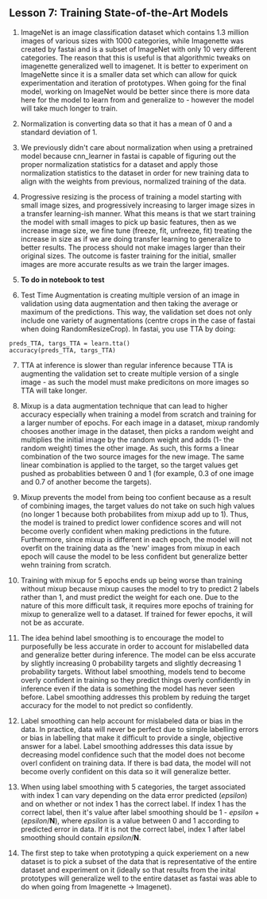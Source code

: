 ## Lesson 7: Training State-of-the-Art Models

1. ImageNet is an image classification dataset which contains 1.3 million images of various sizes with 1000 categories, while Imagenette was created by fastai and is a subset of ImageNet with only 10 very different categories. The reason that this is useful is that algorithmic tweaks on imagenette generalized well to imagenet. It is better to experiment on ImageNette since it is a smaller data set which can allow for quick experimentation and iteration of prototypes. When going for the final model, working on ImageNet would be better since there is more data here for the model to learn from and generalize to - however the model will take much longer to train. 

2. Normalization is converting data so that it has a mean of 0 and a standard deviation of 1. 

3. We previously didn't care about normalization when using a pretrained model because cnn_learner in fastai is capable of figuring out the proper normalization statistics for a dataset and apply those normalization statistics to the dataset in order for new training data to align with the weights from previous, normalized training of the data.

4. Progressive resizing is the process of training a model starting with small image sizes, and progressively increasing to larger image sizes in a transfer learning-ish manner. What this means is that we start training the model with small images to pick up basic features, then as we increase image size, we fine tune (freeze, fit, unfreeze, fit) treating the increase in size as if we are doing transfer learning to generalize to better results. The process should not make images larger than their original sizes. The outcome is faster training for the initial, smaller images are more accurate results as we train the larger images.

5. **To do in notebook to test**

6. Test Time Augmentation is creating multiple version of an image in validation using data augmentation and then taking the average or maximum of the predictions. This way, the validation set does not only include one variety of augmentations (centre crops in the case of fastai when doing RandomResizeCrop). In fastai, you use TTA by doing: 
```
preds_TTA, targs_TTA = learn.tta()
accuracy(preds_TTA, targs_TTA)
```

7. TTA at inference is slower than regular inference because TTA is augmenting the validation set to create multiple version of a single image - as such the model must make predicitons on more images so TTA will take longer. 

8. Mixup is a data augmentation technique that can lead to higher accuracy especially when training a model from scratch and training for a larger number of epochs. For each image in a dataset, mixup randomly chooses another image in the dataset, then picks a random weight and multiplies the initial image by the random weight and adds (1- the random weight) times the other image. As such, this forms a linear combination of the two source images for the new image. The same linear combination is applied to the target, so the target values get pushed as probablities between 0 and 1 (for example, 0.3 of one image and 0.7 of another become the targets). 

9. Mixup prevents the model from being too confient because as a result of combining images, the target values do not take on such high values (no longer 1 because both probabilites from mixup add up to 1). Thus, the model is trained to predict lower confidence scores and will not become overly confident when making predictions in the future. Furthermore, since mixup is different in each epoch, the model will not overfit on the training data as the 'new' images from mixup in each epoch will cause the model to be less confident but generalize better wehn training from scratch. 

10. Training with mixup for 5 epochs ends up being worse than training without mixup because mixup causes the model to try to predict 2 labels rather than 1, and must predict the weight for each one. Due to the nature of this more difficult task, it requires more epochs of training for mixup to generalize well to a dataset. If trained for fewer epochs, it will not be as accurate. 

11. The idea behind label smoothing is to encourage the model to purposefully be less accurate in order to account for mislabelled data and generalize better during inference. The model can be elss accurate by slightly increasing 0 probability targets and slightly decreasing 1 probability targets. Without label smoothing, models tend to become overly confident in training so they predict things overly confidently in inference even if the data is something the model has never seen before. Label smoothing addresses this problem by reduing the target accuracy for the model to not predict so confidently. 

12. Label smoothing can help account for mislabeled data or bias in the data. In practice, data will never be perfect due to simple labelling errors or bias in labelling that make it difficult to provide a single, objective answer for a label. Label smoothing addresses this data issue by decreasing model confidence such that the model does not become overl confident on training data. If there is bad data, the model will not become overly confident on this data so it will generalize better. 

13. When using label smoothing with 5 categories, the target associated with index 1 can vary depending on the data error predicted (*epsilon*) and on whether or not index 1 has the correct label. If index 1 has the correct label, then it's value after label smoothing should be 1 - *epsilon* + (*epsilon*/**N**), where *epsilon* is a value between 0 and 1 according to predicted error in data. If it is not the correct label, index 1 after label smoothing should contain *epsilon*/**N**. 

14. The first step to take when prototyping a quick experiement on a new dataset is to pick a subset of the data that is representative of the entire dataset and experiment on it (ideally so that results from the inital prototypes will generalize well to the entire dataset as fastai was able to do when going from Imagenette -> Imagenet). 